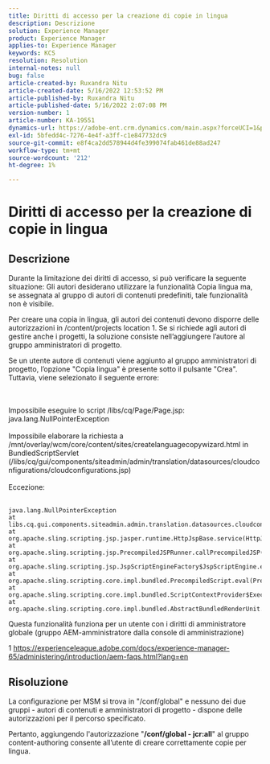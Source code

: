 ```yaml
---
title: Diritti di accesso per la creazione di copie in lingua
description: Descrizione
solution: Experience Manager
product: Experience Manager
applies-to: Experience Manager
keywords: KCS
resolution: Resolution
internal-notes: null
bug: false
article-created-by: Ruxandra Nitu
article-created-date: 5/16/2022 12:53:52 PM
article-published-by: Ruxandra Nitu
article-published-date: 5/16/2022 2:07:08 PM
version-number: 1
article-number: KA-19551
dynamics-url: https://adobe-ent.crm.dynamics.com/main.aspx?forceUCI=1&pagetype=entityrecord&etn=knowledgearticle&id=2e4a6f36-17d5-ec11-a7b5-000d3a37750e
exl-id: 5bfedd4c-7276-4e4f-a3ff-c1e847732dc9
source-git-commit: e8f4ca2dd578944d4fe399074fab461de88ad247
workflow-type: tm+mt
source-wordcount: '212'
ht-degree: 1%

---
```


# Diritti di accesso per la creazione di copie in lingua

## Descrizione


Durante la limitazione dei diritti di accesso, si può verificare la seguente situazione: Gli autori desiderano utilizzare la funzionalità Copia lingua ma, se assegnata al gruppo di autori di contenuti predefiniti, tale funzionalità non è visibile.

Per creare una copia in lingua, gli autori dei contenuti devono disporre delle autorizzazioni in /content/projects location 1. Se si richiede agli autori di gestire anche i progetti, la soluzione consiste nell’aggiungere l’autore al gruppo amministratori di progetto.

Se un utente autore di contenuti viene aggiunto al gruppo amministratori di progetto, l’opzione &quot;Copia lingua&quot; è presente sotto il pulsante &quot;Crea&quot;. Tuttavia, viene selezionato il seguente errore:


<br><br>Impossibile eseguire lo script /libs/cq/Page/Page.jsp: java.lang.NullPointerException<br><br>
Impossibile elaborare la richiesta a /mnt/overlay/wcm/core/content/sites/createlanguagecopywizard.html in BundledScriptServlet (/libs/cq/gui/components/siteadmin/admin/translation/datasources/cloudconfigurations/cloudconfigurations.jsp)
<br><br>Eccezione:<br><br>

```
java.lang.NullPointerException
at libs.cq.gui.components.siteadmin.admin.translation.datasources.cloudconfigurations.cloudconfigurations__002e__jsp._jspService(cloudconfigurations__002e__jsp.java:183)
at org.apache.sling.scripting.jsp.jasper.runtime.HttpJspBase.service(HttpJspBase.java:70)
at org.apache.sling.scripting.jsp.PrecompiledJSPRunner.callPrecompiledJSP(PrecompiledJSPRunner.java:72)
at org.apache.sling.scripting.jsp.JspScriptEngineFactory$JspScriptEngine.eval(JspScriptEngineFactory.java:583)
at org.apache.sling.scripting.core.impl.bundled.PrecompiledScript.eval(PrecompiledScript.java:56)
at org.apache.sling.scripting.core.impl.bundled.ScriptContextProvider$ExecutableContext.eval(ScriptContextProvider.java:170)
at org.apache.sling.scripting.core.impl.bundled.AbstractBundledRenderUnit.eval(AbstractBundledRenderUnit.java:135)
```




Questa funzionalità funziona per un utente con i diritti di amministratore globale (gruppo AEM-amministratore dalla console di amministrazione)



1 https://experienceleague.adobe.com/docs/experience-manager-65/administering/introduction/aem-faqs.html?lang=en


## Risoluzione


La configurazione per MSM si trova in &quot;/conf/global&quot; e nessuno dei due gruppi - autori di contenuti e amministratori di progetto - dispone delle autorizzazioni per il percorso specificato.

Pertanto, aggiungendo l&#39;autorizzazione &quot;<b>/conf/global - jcr:all</b>&quot; al gruppo content-authoring consente all’utente di creare correttamente copie per lingua.
